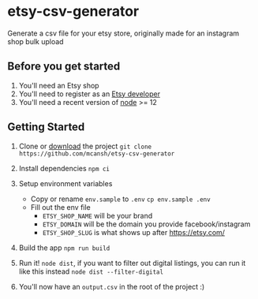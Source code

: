 # etsy-csv-generator

Generate a csv file for your etsy store, originally made for an instagram shop bulk upload

## Before you get started

1. You'll need an Etsy shop
2. You'll need to register as an [Etsy developer](https://www.etsy.com/developers/register)
3. You'll need a recent version of [node](https://nodejs.org/en/) >= 12

## Getting Started

1. Clone or [download](https://github.com/mcansh/etsy-csv-generator/archive/main.zip) the project `git clone https://github.com/mcansh/etsy-csv-generator`
2. Install dependencies `npm ci`
3. Setup environment variables
    - Copy or rename `env.sample` to `.env` `cp env.sample .env`
    - Fill out the env file
      - `ETSY_SHOP_NAME` will be your brand
      - `ETSY_DOMAIN` will be the domain you provide facebook/instagram
      - `ETSY_SHOP_SLUG` is what shows up after https://etsy.com/

4. Build the app `npm run build`
5. Run it! `node dist`, if you want to filter out digital listings, you can run it like this instead `node dist --filter-digital`
6. You'll now have an `output.csv` in the root of the project :)
